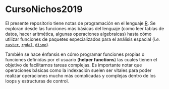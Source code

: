 # CursoNichos2019

El presente repositorio tiene notas de programación en el lenguaje [R](https://www.r-project.org/). Se exploran desde las funciones más básicas del lenguaje (como leer tablas de datos, hacer aritmética, algunas operaciones algebraicas) hasta cómo utilizar funciones de paquetes especializados para el análisis espacial (*i.e.* [`raster`](https://cran.r-project.org/web/packages/raster/index.html), [`rgdal`](https://cran.r-project.org/web/packages/rgdal/index.html), [`dismo`](https://cran.r-project.org/web/packages/dismo/index.html)). 

También se hace énfansis en cómo programar funciones propias o funciones definidas por el usuario (**helper functions**) las cuales tienen el objetivo de facilitarnos tareas complejas. Es importante notar que operaciones básicas como la indexación suelen ser vitales para poder realizar operaciones mucho más complicadas y complejas dentro de los loops y estructuras de control. 
